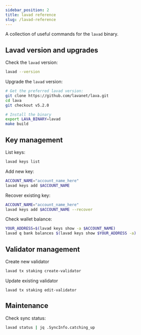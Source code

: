 ```yaml
---
sidebar_position: 2
title: lavad reference
slug: /lavad-reference
---
```


A collection of useful commands for the `lavad` binary. 

## Lavad version and upgrades

Check the `lavad` version:

```bash
lavad --version
```

Upgrade the `lavad` version:

```bash
# Get the preferred lavad version:
git clone https://github.com/lavanet/lava.git
cd lava
git checkout v5.2.0

# Install the binary
export LAVA_BINARY=lavad
make build
```

## Key management

List keys:
```bash
lavad keys list
```

Add new key:
```bash
ACCOUNT_NAME="account_name_here"
lavad keys add $ACCOUNT_NAME
```

Recover existing key:
```bash
ACCOUNT_NAME="account_name_here"
lavad keys add $ACCOUNT_NAME --recover
```

Check wallet balance:
```bash
YOUR_ADDRESS=$(lavad keys show -a $ACCOUNT_NAME)
lavad q bank balances $(lavad keys show $YOUR_ADDRESS -a)
```

## Validator management

Create new validator

```bash
lavad tx staking create-validator
```

Update existing validator

```
lavad tx staking edit-validator
```

## Maintenance

Check sync status:
```bash
lavad status | jq .SyncInfo.catching_up
```